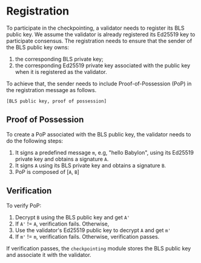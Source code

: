 # Registration

To participate in the checkpointing, a validator needs to register its BLS public key.
We assume the validator is already registered its Ed25519 key to participate consensus.
The registration needs to ensure that the sender of the BLS public key owns:
1. the corresponding BLS private key;
2. the corresponding Ed25519 private key associated with the public key when it is registered as the validator.

To achieve that, the sender needs to include Proof-of-Possession (PoP) in the registration message as follows.
```
[BLS public key, proof of possession]
```

## Proof of Possession

To create a PoP associated with the BLS public key, the validator needs to do the following steps:
1. It signs a predefined message `m`, e.g, "hello Babylon", using its Ed25519 private key and obtains a signature `A`.
2. It signs `A` using its BLS private key and obtains a signature `B`.
3. PoP is composed of [`A`, `B`]

## Verification

To verify PoP:
1. Decrypt `B` using the BLS public key and get `A'`
2. If `A'` != `A`, verification fails. Otherwise,
3. Use the validator's Ed25519 public key to decrypt `A` and get `m'`
4. If `m'` != `m`, verification fails. Otherwise, verification passes.

If verification passes, the `checkpointing` module stores the BLS public key and associate it with the validator.


